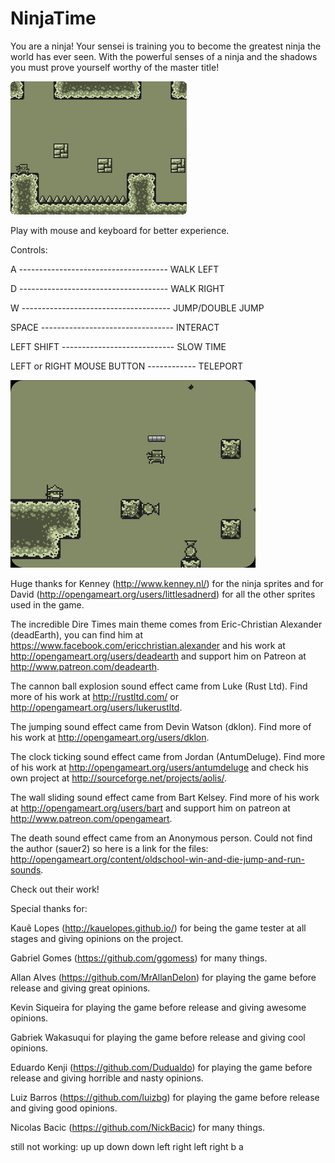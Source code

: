 # NinjaTime

You are a ninja! Your sensei is training you to become the greatest ninja the world has ever seen.
With the powerful senses of a ninja and the shadows you must prove yourself worthy of the master title!

![alt tag](thumn_nail.png)


Play with mouse and keyboard for better experience.

Controls:

A -------------------------------------	WALK LEFT

D -------------------------------------	WALK RIGHT

W -------------------------------------	JUMP/DOUBLE JUMP

SPACE ---------------------------------	INTERACT

LEFT SHIFT ----------------------------	SLOW TIME

LEFT or RIGHT MOUSE BUTTON ------------	TELEPORT

![alt tag](thumn_nail_2.png)

Huge thanks for Kenney (http://www.kenney.nl/) for the ninja sprites and for David (http://opengameart.org/users/littlesadnerd) for all the other sprites used in the game.

The incredible Dire Times main theme comes from Eric-Christian Alexander (deadEarth), you can find him at https://www.facebook.com/ericchristian.alexander and his work at http://opengameart.org/users/deadearth and support him on Patreon at http://www.patreon.com/deadearth.

The cannon ball explosion sound effect came from Luke (Rust Ltd). Find more of his work at http://rustltd.com/ or http://opengameart.org/users/lukerustltd.

The jumping sound effect came from Devin Watson (dklon). Find more of his work at http://opengameart.org/users/dklon.

The clock ticking sound effect came from Jordan (AntumDeluge). Find more of his work at http://opengameart.org/users/antumdeluge and check his own project at http://sourceforge.net/projects/aolis/.

The wall sliding sound effect came from Bart Kelsey. Find more of his work at http://opengameart.org/users/bart and support him on patreon at http://www.patreon.com/opengameart.

The death sound effect came from an Anonymous person. Could not find the author (sauer2) so here is a link for the files: http://opengameart.org/content/oldschool-win-and-die-jump-and-run-sounds.

Check out their work!

Special thanks for:

Kauê Lopes (http://kauelopes.github.io/) for being the game tester at all stages and giving opinions on the project.

Gabriel Gomes (https://github.com/ggomess) for many things.

Allan Alves (https://github.com/MrAllanDelon) for playing the game before release and giving great opinions.

Kevin Siqueira for playing the game before release and giving awesome opinions.

Gabriek Wakasuqui for playing the game before release and giving cool opinions.

Eduardo Kenji (https://github.com/Dudualdo) for playing the game before release and giving horrible and nasty opinions.

Luiz Barros (https://github.com/luizbg) for playing the game before release and giving good opinions.

Nicolas Bacic (https://github.com/NickBacic) for many things.









still not working:
up up down down left right left right b a
